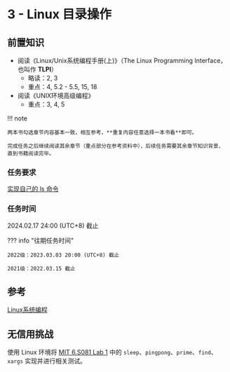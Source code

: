 # 3 - Linux 目录操作

## 前置知识

- 阅读《Linux/Unix系统编程手册(上)》（The Linux Programming Interface，也叫作 **TLPI**）
    - 略读：2, 3
    - 重点：4, 5.2 - 5.5, 15, 18
- 阅读《UNIX环境高级编程》
    - 重点：3, 4, 5

!!! note

    两本书勾选章节内容基本一致，相互参考，**重复内容任意选择一本书看**即可。

    完成任务之后继续阅读其余章节（重点部分在参考资料中），后续任务需要其余章节知识背景，直到书籍阅读完毕。

### 任务要求

[实现自己的 ls 命令](../project/ls.md)

### 任务时间

2024.02.17 24:00 (UTC+8) 截止

??? info "往期任务时间"

    2022级：2023.03.03 20:00 (UTC+8) 截止

    2021级：2022.03.15 截止

## 参考

[Linux系统编程](../preparation/linux-system-programming.md)

## 无信用挑战

使用 Linux 环境将 [MIT 6.S081 Lab 1](https://pdos.csail.mit.edu/6.S081/2021/labs/util.html) 中的 `sleep`、`pingpong`、`prime`、`find`、`xargs` 实现并进行相关测试。